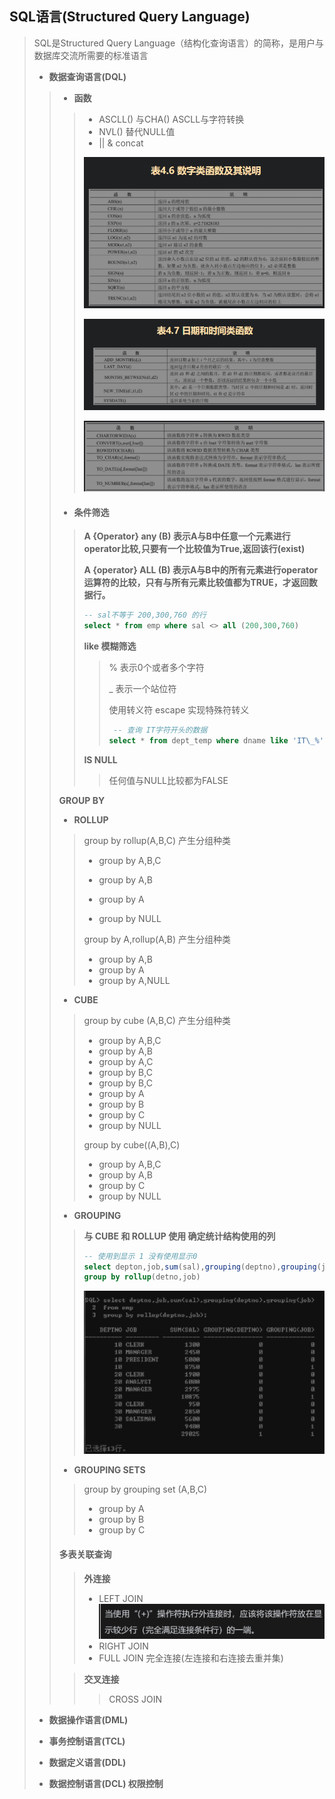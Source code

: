 ## SQL语言(Structured  Query Language) 

> SQL是Structured Query Language（结构化查询语言）的简称，是用户与数据库交流所需要的标准语言
>
> - **数据查询语言(DQL)** 
>
> > - **函数**
> >
> > > - ASCLL() 与CHA()   ASCLL与字符转换
> > > - NVL() 替代NULL值
> > > - || & concat
> > >
> > > ![image-20211126225347135](image-20211126225347135.png) 
> > >
> > > ![image-20211126225415576](image-20211126225415576.png) 
> > >
> > > ![image-20211126225457254](image-20211126225457254.png) 
> >
> > - #### **条件筛选**
> >
> > > **A {Operator} any (B)  表示A与B中任意一个元素进行operator比较,只要有一个比较值为True,返回该行(exist)**
> > >
> > > **A {operator} ALL (B)  表示A与B中的所有元素进行operator运算符的比较，只有与所有元素比较值都为TRUE，才返回数据行。**
> > >
> > > 
> > >
> > > ~~~sql
> > > -- sal不等于 200,300,760 的行
> > > select * from emp where sal <> all (200,300,760)
> > > 
> > > ~~~
> > >
> > > **like 模糊筛选**
> > >
> > > > % 表示0个或者多个字符
> > > >
> > > > _ 表示一个站位符
> > > >
> > > > 使用转义符 escape 实现特殊符转义
> > > >
> > > > ~~~sql
> > > >  -- 查询 IT字符开头的数据
> > > > select * from dept_temp where dname like 'IT\_%' escape '\'
> > > > ~~~
> > >
> > > **IS NULL**
> > >
> > > > 任何值与NULL比较都为FALSE
> >
> > **GROUP BY**
> >
> > - **ROLLUP**
> >
> > > group by rollup(A,B,C) 产生分组种类
> > >
> > > - group by A,B,C
> > >
> > > - group by A,B
> > >
> > > - group by A
> > >
> > > - group by NULL
> > >
> > > group by A,rollup(A,B) 产生分组种类
> > >
> > > - group by A,B
> > > - group by A
> > > - group by A,NULL 
> >
> > - **CUBE**
> >
> > > group by cube (A,B,C) 产生分组种类
> > >
> > > - group by A,B,C
> > > - group by A,B
> > > - group by A,C
> > > - group by B,C
> > > - group by B,C
> > > - group by A
> > > - group by B
> > > - group by C
> > > - group by NULL
> > >
> > > group by cube((A,B),C)
> > >
> > > - group by A,B,C
> > > - group by A,B
> > > - group by C
> > > - group by NULL
> >
> > - **GROUPING**
> >
> > > **与 CUBE 和 ROLLUP 使用 确定统计结构使用的列**
> > >
> > > ~~~sql
> > > -- 使用到显示 1 没有使用显示0
> > > select depton,job,sum(sal),grouping(deptno),grouping(job) from emp 
> > > group by rollup(detno,job)
> > > ~~~
> > >
> > > ![image-20211126220719749](image-20211126220719749.png) 
> >
> > - **GROUPING SETS**
> >
> > > group by grouping set (A,B,C)
> > >
> > > - group by A
> > > - group by B
> > > - group by C
> >
> > #### 多表关联查询
> >
> > > **外连接**
> > >
> > > - LEFT JOIN   <img src="image-20211126224628268.png" alt="image-20211126224628268" style="zoom:50%;" />
> > > - RIGHT JOIN
> > > - FULL JOIN 完全连接(左连接和右连接去重并集)
> >
> > > **交叉连接**
> > >
> > > > CROSS JOIN 
>
> - **数据操作语言(DML)**
>
> > 
>
> - **事务控制语言(TCL)**
>
> - **数据定义语言(DDL)**
>
> - **数据控制语言(DCL) 权限控制**
>
>   